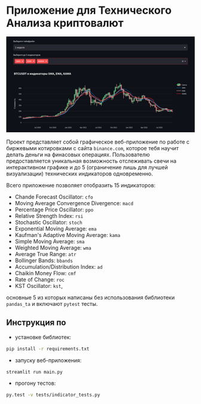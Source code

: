 # Приложение для Технического Анализа криптовалют

<div style="text-align: center;">

![Пример](images/chart_example.png)

</div>

Проект представляет собой графическое веб-приложение по работе с биржевыми котировками c сайта `binance.com`, которое тебя научит делать деньги на финасовых операциях. Пользователю предоставляется уникальная возможность отслеживать свечи на интерактивном графике и до 5 (ограничение лишь для лучшей визуализации) технических индикаторов одновременно. 

Всего приложение позволяет отобразить 15 индикаторов: 

* Chande Forecast Oscillator: `cfo`
* Moving Average Convergence Divergence: `macd`
* Percentage Price Oscillator: `ppo`
* Relative Strength Index: `rsi`
* Stochastic Oscillator: `stoch`
* Exponential Moving Average: `ema`
* Kaufman's Adaptive Moving Average: `kama`
* Simple Moving Average: `sma`
* Weighted Moving Average: `wma`
* Average True Range: `atr`
* Bollinger Bands: `bbands`
* Accumulation/Distribution Index: `ad`
* Chaikin Money Flow: `cmf`
* Rate of Change: `roc`
* KST Oscillator: `kst`,

основные 5 из которых написаны без использования библиотеки `pandas_ta` и включают `pytest` тесты.

## Инструкция по

* установке библиотек:
```sh
pip install -r requirements.txt
```
* запуску веб-приложения:
```sh
streamlit run main.py
```
* прогону тестов:
```sh
py.test -v tests/indicator_tests.py
```
